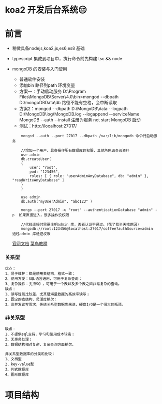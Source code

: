 # koa2 开发后台系统😔

# 前言

* 稍微具备nodejs,koa2,js,es6,es8 基础

* typescript 集成到项目中，执行命令前先构建 tsc && node

* mongoDB 的安装与入门使用 

    - 普通软件安装
    - 添加bin 路径到path 环境变量
    - 方案一：手动启动服务  D:\Program Files\MongoDB\Server\4.0\bin>mongod  --dbpath D:\\mongoDBData\db 路径不能有空格，会中断读取
    - 方案2：mongod --dbpath D:\MongoDB\data --logpath D:\MongoDB\log\MongoDB.log --logappend --serviceName MongoDB --auth --install  注册为服务 net start MongoDB 启动
    - 测试：http://localhost:27017/
    
    ```
        mongod --auth --port 27017 --dbpath /var/lib/mongodb 命令行启动服务
        
        //增加一个用户，具备操作所有数据库的权限，其他角色请查阅资料
        use admin
        db.createUser(
        {
            user: "root",
            pwd: "123456",
            roles: [ { role: "userAdminAnyDatabase", db: "admin" }, "readWriteAnyDatabase" ]
        }
        )

        use admin
        db.auth("myUserAdmin", "abc123" )

        mongo --port 27017 -u "root" --authenticationDatabase "admin" -p  如果直接进入，很多操作没权限

        //代码连接时需要注明admin 库，否者认证不通过。（花了我半天找原因)
        mongodb://root:123456@localhost:27017/coffee?authSource=admin 通过admin 库验证权限
    ```
    [官网文档](https://docs.mongodb.com/manual/tutorial/enable-authentication/)
    [菜鸟教程](https://www.runoob.com/mongodb/mongodb-query.html)

### 关系型
    优点：
    1、易于维护：都是使用表结构，格式一致；
    2、使用方便：SQL语言通用，可用于复杂查询；
    3、复杂操作：支持SQL，可用于一个表以及多个表之间非常复杂的查询。
    缺点：
    1、读写性能比较差，尤其是海量数据的高效率读写；
    2、固定的表结构，灵活度稍欠；
    3、高并发读写需求，传统关系型数据库来说，硬盘I/O是一个很大的瓶颈。
### 非关系型
    缺点：
    1、不提供sql支持，学习和使用成本较高；
    2、无事务处理；
    3、数据结构相对复杂，复杂查询方面稍欠。

    非关系型数据库的分类和比较：
    1、文档型
    2、key-value型
    3、列式数据库
    4、图形数据库

# 项目结构






